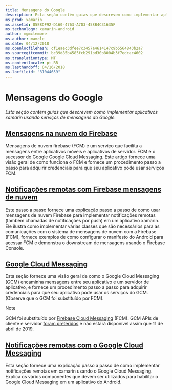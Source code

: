 ```yaml
---
title: Mensagens do Google
description: Esta seção contém guias que descrevem como implementar aplicativos xamarin usando serviços de mensagens do Google.
ms.prod: xamarin
ms.assetid: 85E8DF92-D160-4763-A7D3-458B4C31635F
ms.technology: xamarin-android
author: mgmclemore
ms.author: mamcle
ms.date: 04/12/2018
ms.openlocfilehash: cf1eaec3dfee7c3457a4614147c9b5564843b2a7
ms.sourcegitcommit: bc39d85b4585fcb291bd30b8004b3f7edcac4602
ms.translationtype: MT
ms.contentlocale: pt-BR
ms.lasthandoff: 04/16/2018
ms.locfileid: "31044659"
---
```

# <a name="google-messaging"></a>Mensagens do Google

_Esta seção contém guias que descrevem como implementar aplicativos xamarin usando serviços de mensagens do Google._

## <a name="firebase-cloud-messagingfirebase-cloud-messagingmd"></a>[Mensagens na nuvem do Firebase](firebase-cloud-messaging.md)

Mensagens de nuvem firebase (FCM) é um serviço que facilita a mensagens entre aplicativos móveis e aplicativos de servidor. FCM é o sucessor do Google Google Cloud Messaging. Este artigo fornece uma visão geral de como funciona o FCM e fornece um procedimento passo a passo para adquirir credenciais para que seu aplicativo pode usar serviços FCM.

## <a name="remote-notifications-with-firebase-cloud-messagingremote-notifications-with-fcmmd"></a>[Notificações remotas com Firebase mensagens de nuvem](remote-notifications-with-fcm.md)

Este passo a passo fornece uma explicação passo a passo de como usar mensagens de nuvem Firebase para implementar notificações remotas (também chamadas de notificações por push) em um aplicativo xamarin. Ele ilustra como implementar várias classes que são necessários para as comunicações com o sistema de mensagens de nuvem com a Firebase (FCM), fornece exemplos de como configurar o manifesto do Android para acessar FCM e demonstra o downstream de mensagens usando o Firebase Console.

## <a name="google-cloud-messaginggoogle-cloud-messagingmd"></a>[Google Cloud Messaging](google-cloud-messaging.md)

Esta seção fornece uma visão geral de como o Google Cloud Messaging (GCM) encaminha mensagens entre seu aplicativo e um servidor de aplicativo, e fornece um procedimento passo a passo para adquirir credenciais para que seu aplicativo pode usar os serviços do GCM. (Observe que o GCM foi substituído por FCM).

> [!NOTE]
> GCM foi substituído por [Firebase Cloud Messaging](~/android/data-cloud/google-messaging/firebase-cloud-messaging.md) (FCM).
> GCM APIs de cliente e servidor [foram preteridos](https://firebase.googleblog.com/2018/04/time-to-upgrade-from-gcm-to-fcm.html) e não estará disponível assim que 11 de abril de 2019.

## <a name="remote-notifications-with-google-cloud-messagingremote-notifications-with-gcmmd"></a>[Notificações remotas com o Google Cloud Messaging](remote-notifications-with-gcm.md)

Esta seção fornece uma explicação passo a passo de como implementar notificações remotas em xamarin usando o Google Cloud Messaging.
Explica os vários componentes que devem ser utilizados para habilitar o Google Cloud Messaging em um aplicativo do Android.


